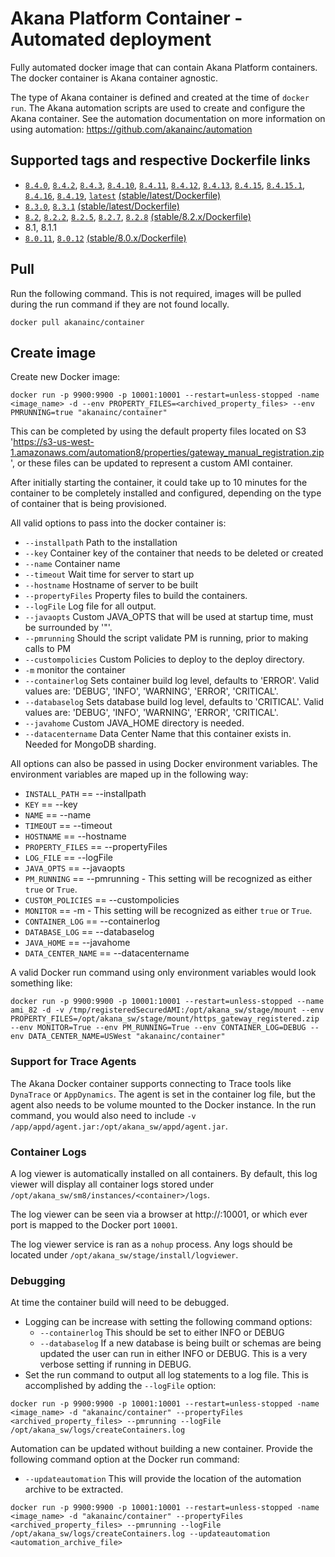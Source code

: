 # Akana Platform Container - Automated deployment

Fully automated docker image that can contain Akana Platform containers.  The docker container is Akana container agnostic.

The type of Akana container is defined and created at the time of `docker run`.  The Akana automation scripts are used to create and configure the Akana container.  See the automation documentation on more information on using automation: https://github.com/akanainc/automation

## Supported tags and respective Dockerfile links
* [`8.4.0`](https://github.com/akanainc/docker-library/blob/master/container/Dockerfile), [`8.4.2`](https://github.com/akanainc/docker-library/blob/master/container/Dockerfile), [`8.4.3`](https://github.com/akanainc/docker-library/blob/master/container/Dockerfile), [`8.4.10`](https://github.com/akanainc/docker-library/blob/master/container/Dockerfile), [`8.4.11`](https://github.com/akanainc/docker-library/blob/master/container/Dockerfile), [`8.4.12`](https://github.com/akanainc/docker-library/blob/master/container/Dockerfile), [`8.4.13`](https://github.com/akanainc/docker-library/blob/master/container/Dockerfile), [`8.4.15`](https://github.com/akanainc/docker-library/blob/master/container/Dockerfile), [`8.4.15.1`](https://github.com/akanainc/docker-library/blob/master/container/Dockerfile), [`8.4.16`](https://github.com/akanainc/docker-library/blob/master/container/Dockerfile), [`8.4.19`](https://github.com/akanainc/docker-library/blob/master/container/Dockerfile), [`latest`](https://github.com/akanainc/docker-library/blob/master/container/Dockerfile) [(stable/latest/Dockerfile)](https://github.com/akanainc/docker-library/blob/master/container/Dockerfile)
* [`8.3.0`](https://github.com/akanainc/docker-library/blob/8.3.x/container/Dockerfile), [`8.3.1`](https://github.com/akanainc/docker-library/blob/8.3.x/container/Dockerfile) [(stable/latest/Dockerfile)](https://github.com/akanainc/docker-library/blob/8.3.x/container/Dockerfile)
* [`8.2`](https://github.com/akanainc/docker-library/blob/8.2.x/container/Dockerfile), [`8.2.2`](https://github.com/akanainc/docker-library/blob/8.2.x/container/Dockerfile), [`8.2.5`](https://github.com/akanainc/docker-library/blob/8.2.x/container/Dockerfile), [`8.2.7`](https://github.com/akanainc/docker-library/blob/8.2.x/container/Dockerfile), [`8.2.8`](https://github.com/akanainc/docker-library/blob/8.2.x/container/Dockerfile) [(stable/8.2.x/Dockerfile)](https://github.com/akanainc/docker-library/blob/8.2.x/container/Dockerfile)
* 8.1, 8.1.1
* [`8.0.11`](https://github.com/akanainc/docker-library/blob/8.0.x/base/Dockerfile), [`8.0.12`](https://github.com/akanainc/docker-library/blob/8.0.x/base/Dockerfile) [(stable/8.0.x/Dockerfile)](https://github.com/akanainc/docker-library/blob/8.0.x/container/Dockerfile)

## Pull

Run the following command.  This is not required, images will be pulled during the run command if they are not found locally.

```
docker pull akanainc/container
```

## Create image
Create new Docker image:

```
docker run -p 9900:9900 -p 10001:10001 --restart=unless-stopped -name <image_name> -d --env PROPERTY_FILES=<archived_property_files> --env PMRUNNING=true "akanainc/container"
```

This can be completed by using the default property files located on S3 'https://s3-us-west-1.amazonaws.com/automation8/properties/gateway_manual_registration.zip', or these files can be updated to represent a custom AMI container.

After initially starting the container, it could take up to 10 minutes for the container to be completely installed and configured, depending on the type of container that is being provisioned.

All valid options to pass into the docker container is:

* `--installpath`	Path to the installation
* `--key` Container key of the container that needs to be deleted or created
* `--name` Container name
* `--timeout` Wait time for server to start up
* `--hostname` Hostname of server to be built
* `--propertyFiles` Property files to build the containers.
* `--logFile` Log file for all output.
* `--javaopts` Custom JAVA_OPTS that will be used at startup time, must be surrounded by '"'.
* `--pmrunning` Should the script validate PM is running, prior to making calls to PM
* `--custompolicies` Custom Policies to deploy to the deploy directory.
* `-m` monitor the container
* `--containerlog` Sets container build log level, defaults to 'ERROR'.  Valid values are: 'DEBUG', 'INFO', 'WARNING', 'ERROR', 'CRITICAL'.
* `--databaselog` Sets database build log level, defaults to 'CRITICAL'.  Valid values are: 'DEBUG', 'INFO', 'WARNING', 'ERROR', 'CRITICAL'.
* `--javahome` Custom JAVA_HOME directory is needed.
* `--datacentername` Data Center Name that this container exists in.  Needed for MongoDB sharding.

All options can also be passed in using Docker environment variables.  The environment variables are maped up in the following way:

* `INSTALL_PATH` == --installpath
* `KEY` == --key
* `NAME` == --name
* `TIMEOUT` == --timeout
* `HOSTNAME` == --hostname
* `PROPERTY_FILES` == --propertyFiles
* `LOG_FILE` == --logFile
* `JAVA_OPTS` == --javaopts
* `PM_RUNNING` == --pmrunning - This setting will be recognized as either `true` or `True`.
* `CUSTOM_POLICIES` == --custompolicies
* `MONITOR` == -m - This setting will be recognized as either `true` or `True`.
* `CONTAINER_LOG` == --containerlog
* `DATABASE_LOG` == --databaselog
* `JAVA_HOME` == --javahome
* `DATA_CENTER_NAME` == --datacentername

A valid Docker run command using only environment variables would look something like:

```
docker run -p 9900:9900 -p 10001:10001 --restart=unless-stopped --name ami_82 -d -v /tmp/registeredSecuredAMI:/opt/akana_sw/stage/mount --env PROPERTY_FILES=/opt/akana_sw/stage/mount/https_gateway_registered.zip --env MONITOR=True --env PM_RUNNING=True --env CONTAINER_LOG=DEBUG --env DATA_CENTER_NAME=USWest "akanainc/container"
```

### Support for Trace Agents
The Akana Docker container supports connecting to Trace tools like `DynaTrace` or `AppDynamics`.  The agent is set in the container log file, but the agent also needs to be volume mounted to the Docker instance.  In the run command, you would also need to include `-v /app/appd/agent.jar:/opt/akana_sw/appd/agent.jar`.

### Container Logs
A log viewer is automatically installed on all containers.  By default, this log viewer will display all container logs stored under `/opt/akana_sw/sm8/instances/<container>/logs`.

The log viewer can be seen via a browser at http://<hostname>:10001, or which ever port is mapped to the Docker port `10001`. 

The log viewer service is ran as a `nohup` process.  Any logs should be located under `/opt/akana_sw/stage/install/logviewer`.

### Debugging
At time the container build will need to be debugged. 

* Logging can be increase with setting the following command options:
  * `--containerlog` This should be set to either INFO or DEBUG
  * `--databaselog` If a new database is being built or schemas are being updated the user can run in either INFO or DEBUG.  This is a very verbose setting if running in DEBUG.
* Set the run command to output all log statements to a log file. This is accomplished by adding the `--logFile` option:

```
docker run -p 9900:9900 -p 10001:10001 --restart=unless-stopped -name <image_name> -d "akanainc/container" --propertyFiles <archived_property_files> --pmrunning --logFile /opt/akana_sw/logs/createContainers.log
```

Automation can be updated without building a new container.  Provide the following command option at the Docker run command:

* `--updateautomation` This will provide the location of the automation archive to be extracted.

```
docker run -p 9900:9900 -p 10001:10001 --restart=unless-stopped -name <image_name> -d "akanainc/container" --propertyFiles <archived_property_files> --pmrunning --logFile /opt/akana_sw/logs/createContainers.log --updateautomation <automation_archive_file>
```
